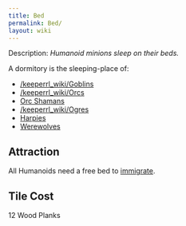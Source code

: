 ```yaml
---
title: Bed
permalink: Bed/
layout: wiki
---
```


Description: *Humanoid minions sleep on their beds.*

A dormitory is the sleeping-place of:

-   [/keeperrl_wiki/Goblins](/keeperrl_wiki/Goblin "wikilink")
-   [/keeperrl_wiki/Orcs](/keeperrl_wiki/Orc "wikilink")
-   [Orc Shamans](/keeperrl_wiki/Orc_Shaman "wikilink")
-   [/keeperrl_wiki/Ogres](/keeperrl_wiki/Ogre "wikilink")
-   [Harpies](/keeperrl_wiki/Harpy "wikilink")
-   [Werewolves](/keeperrl_wiki/Werewolf "wikilink")

Attraction
----------

All Humanoids need a free bed to [immigrate](/keeperrl_wiki/Immigration "wikilink").

Tile Cost
---------

12 Wood Planks
